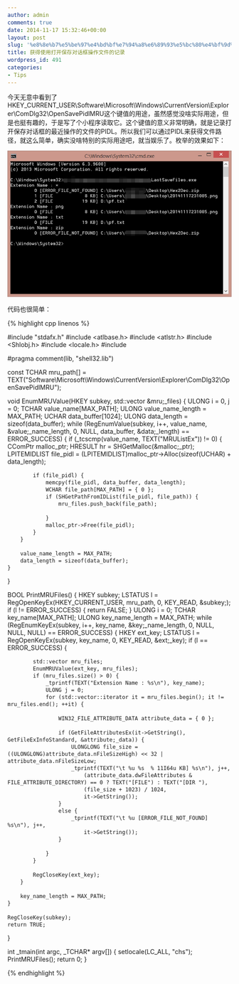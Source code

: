 ```yaml
---
author: admin
comments: true
date: 2014-11-17 15:32:46+00:00
layout: post
slug: '%e8%8e%b7%e5%be%97%e4%bd%bf%e7%94%a8%e6%89%93%e5%bc%80%e4%bf%9d%e5%ad%98%e5%af%b9%e8%af%9d%e6%a1%86%e6%93%8d%e4%bd%9c%e6%96%87%e4%bb%b6%e7%9a%84%e8%ae%b0%e5%bd%95'
title: 获得使用打开保存对话框操作文件的记录
wordpress_id: 491
categories:
- Tips
---
```


今天无意中看到了HKEY_CURRENT_USER\Software\Microsoft\Windows\CurrentVersion\Explorer\ComDlg32\OpenSavePidlMRU这个键值的用途，虽然感觉没啥实际用途，但是也挺有趣的，于是写了个小程序读取它。这个键值的意义非常明确，就是记录打开保存对话框的最近操作的文件的PIDL。所以我们可以通过PIDL来获得文件路径，就这么简单，确实没啥特别的实际用途吧，就当娱乐了。枚举的效果如下：

[![20141117231005](/uploads/2014/11/20141117231005.png)](/uploads/2014/11/20141117231005.png)

代码也很简单：

{% highlight cpp linenos %}

#include "stdafx.h"
#include <atlbase.h>
#include <atlstr.h>
#include <Shlobj.h>
#include <locale.h>
#include <vector>

#pragma comment(lib, "shell32.lib")

const TCHAR mru_path[] = TEXT("Software\\Microsoft\\Windows\\CurrentVersion\\Explorer\\ComDlg32\\OpenSavePidlMRU");

void EnumMRUValue(HKEY subkey, std::vector &mru;_files)
{
	ULONG i = 0, j = 0;
	TCHAR value_name[MAX_PATH];
	ULONG value_name_length = MAX_PATH;
	UCHAR data_buffer[1024];
	ULONG data_length = sizeof(data_buffer);
	while (RegEnumValue(subkey, i++, value_name, &value;_name_length, 0, NULL, data_buffer, &data;_length) == ERROR_SUCCESS)
	{
		if (_tcscmp(value_name, TEXT("MRUListEx")) != 0) {
			CComPtr malloc_ptr;
			HRESULT hr = SHGetMalloc(&malloc;_ptr);
			LPITEMIDLIST file_pidl = (LPITEMIDLIST)malloc_ptr->Alloc(sizeof(UCHAR) + data_length);

			if (file_pidl) {
				memcpy(file_pidl, data_buffer, data_length);
				WCHAR file_path[MAX_PATH] = { 0 };
				if (SHGetPathFromIDList(file_pidl, file_path)) {
					mru_files.push_back(file_path);
					
				}
				malloc_ptr->Free(file_pidl);
			}
		}

		value_name_length = MAX_PATH;
		data_length = sizeof(data_buffer);
	}
}

BOOL PrintMRUFiles()
{
	HKEY subkey;
	LSTATUS l = RegOpenKeyEx(HKEY_CURRENT_USER, mru_path, 0, KEY_READ, &subkey;);
	if (l != ERROR_SUCCESS) {
		return FALSE;
	}
	ULONG i = 0;
	TCHAR key_name[MAX_PATH];
	ULONG key_name_length = MAX_PATH;
	while (RegEnumKeyEx(subkey, i++, key_name, &key;_name_length, 0, NULL, NULL, NULL) == ERROR_SUCCESS)
	{
		HKEY ext_key;
		LSTATUS l = RegOpenKeyEx(subkey, key_name, 0, KEY_READ, &ext;_key);
		if (l == ERROR_SUCCESS) {
			
			std::vector mru_files;
			EnumMRUValue(ext_key, mru_files);
			if (mru_files.size() > 0) {
				_tprintf(TEXT("Extension Name : %s\n"), key_name);
				ULONG j = 0;
				for (std::vector::iterator it = mru_files.begin(); it != mru_files.end(); ++it) {

					WIN32_FILE_ATTRIBUTE_DATA attribute_data = { 0 };
					
					if (GetFileAttributesEx(it->GetString(), GetFileExInfoStandard, &attribute;_data)) {
						ULONGLONG file_size = ((ULONGLONG)attribute_data.nFileSizeHigh) << 32 | attribute_data.nFileSizeLow;
						_tprintf(TEXT("\t %u %s  % 11I64u KB] %s\n"), j++,
							(attribute_data.dwFileAttributes & FILE_ATTRIBUTE_DIRECTORY) == 0 ? TEXT("[FILE") : TEXT("[DIR "),
							(file_size + 1023) / 1024,
							it->GetString());
					}
					else {
						_tprintf(TEXT("\t %u [ERROR_FILE_NOT_FOUND] %s\n"), j++,
							it->GetString());
					}
					
				}
			}
			
			RegCloseKey(ext_key);
		}

		key_name_length = MAX_PATH;
	}
	
	RegCloseKey(subkey);
	return TRUE;
}


int _tmain(int argc, _TCHAR* argv[])
{
	setlocale(LC_ALL, "chs");
	PrintMRUFiles();
	return 0;
}


 {% endhighlight %}
